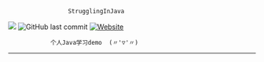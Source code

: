                      StrugglingInJava 
![](https://img.shields.io/badge/language-java-orange.svg)
![GitHub last commit](https://img.shields.io/github/last-commit/google/skia.svg)
[![Website](https://img.shields.io/website-up-down-green-red/https/shields.io.svg?label=my-website)](https://chenbxxx.top)

                个人Java学习demo  (〃'▽'〃)

---


